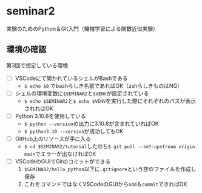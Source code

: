 # seminar2
実験のためのPython＆Git入門（機械学習による関数近似実験）

## 環境の確認

第3回で想定している環境
- [ ] VSCodeにて開かれているシェルがBashである
    - `$ echo $0` でbashらしき名前であればOK（zshらしきものはNG）
- [ ] シェルの環境変数に`$SEMINAR2`と`$VENV`が設定されている
    - `$ echo $SEMINAR2`と`$ echo $VENV`を実行した際にそれぞれのパスが表示されればOK
- [ ] Python 3.10.8を使用している
    - `$ python --version`の出力に3.10.8が含まれていればOK
    - `$ python3.10 --version`が成功してもOK
- [ ] GitHub上のリソースが手に入る
    - `$ cd $SEMINAR2/tutorial`したのち`$ git pull --set-upstream origin main`でエラーが出なければOK
- [ ] VSCodeのGUIでGitのコミットができる
    1. `$SEMINAR2/hello_python`以下に`.gitignore`という空のファイルを作成し保存
    1. これをコマンドではなくVSCodeのGUIから`add`＆`commit`できればOK
